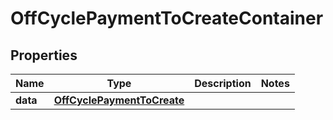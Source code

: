 

# OffCyclePaymentToCreateContainer


## Properties

| Name | Type | Description | Notes |
|------------ | ------------- | ------------- | -------------|
|**data** | [**OffCyclePaymentToCreate**](OffCyclePaymentToCreate.md) |  |  |



